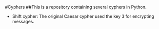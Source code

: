 #Cyphers
##This is a repository containing several cyphers in Python. 

- Shift cypher: The original Caesar cypher used the key 3 for encrypting messages.
